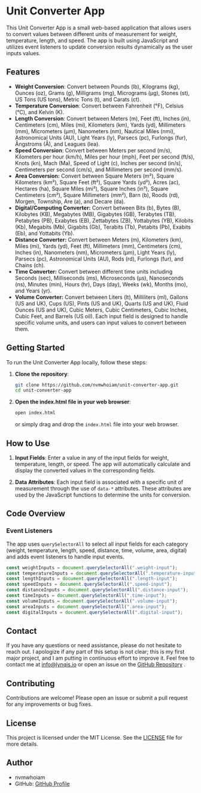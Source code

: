 # Unit Converter App

This Unit Converter App is a small web-based application that allows users to convert values between different units of measurement for weight, temperature, length, and speed. The app is built using JavaScript and utilizes event listeners to update conversion results dynamically as the user inputs values.

## Features

- **Weight Conversion**: Convert between Pounds (lb), Kilograms (kg), Ounces (oz), Grams (g), Milligrams (mg), Micrograms (µg), Stones (st), US Tons (US tons), Metric Tons (t), and Carats (ct).
- **Temperature Conversion**: Convert between Fahrenheit (°F), Celsius (°C), and Kelvin (K).
- **Length Conversion**: Convert between Meters (m), Feet (ft), Inches (in), Centimeters (cm), Miles (mi), Kilometers (km), Yards (yd), Millimeters (mm), Micrometers (µm), Nanometers (nm), Nautical Miles (nmi), Astronomical Units (AU), Light Years (ly), Parsecs (pc), Furlongs (fur), Ångstroms (Å), and Leagues (lea).
- **Speed Conversion**: Convert between Meters per second (m/s), Kilometers per hour (km/h), Miles per hour (mph), Feet per second (ft/s), Knots (kn), Mach (Ma), Speed of Light (c), Inches per second (in/s), Centimeters per second (cm/s), and Millimeters per second (mm/s).
- **Area Conversion:** Convert between Square Meters (m²), Square Kilometers (km²), Square Feet (ft²), Square Yards (yd²), Acres (ac), Hectares (ha), Square Miles (mi²), Square Inches (in²), Square Centimeters (cm²), Square Millimeters (mm²), Barn (b), Roods (rd), Morgen, Township, Are (a), and Decare (da).
- **Digital/Computing Converter:** Convert between Bits (b), Bytes (B), Kilobytes (KB), Megabytes (MB), Gigabytes (GB), Terabytes (TB), Petabytes (PB), Exabytes (EB), Zettabytes (ZB), Yottabytes (YB), Kilobits (Kb), Megabits (Mb), Gigabits (Gb), Terabits (Tb), Petabits (Pb), Exabits (Eb), and Yottabits (Yb).
- **Distance Converter:** Convert between Meters (m), Kilometers (km), Miles (mi), Yards (yd), Feet (ft), Millimeters (mm), Centimeters (cm), Inches (in), Nanometers (nm), Micrometers (µm), Light Years (ly), Parsecs (pc), Astronomical Units (AU), Rods (rd), Furlongs (fur), and Chains (ch).
- **Time Converter:** Convert between different time units including Seconds (sec), Milliseconds (ms), Microseconds (µs), Nanoseconds (ns), Minutes (min), Hours (hr), Days (day), Weeks (wk), Months (mo), and Years (yr).
- **Volume Converter:** Convert between Liters (lt), Milliliters (ml), Gallons (US and UK), Cups (US), Pints (US and UK), Quarts (US and UK), Fluid Ounces (US and UK), Cubic Meters, Cubic Centimeters, Cubic Inches, Cubic Feet, and Barrels (US oil). Each input field is designed to handle specific volume units, and users can input values to convert between them.

## Getting Started

To run the Unit Converter App locally, follow these steps:

1. **Clone the repository**:

   ```bash
   git clone https://github.com/nvmwhoiam/unit-converter-app.git
   cd unit-converter-app
   ```

2. **Open the index.html file in your web browser**:
   ```bash
   open index.html
   ```
   or simply drag and drop the `index.html` file into your web browser.

## How to Use

1. **Input Fields**: Enter a value in any of the input fields for weight, temperature, length, or speed. The app will automatically calculate and display the converted values in the corresponding fields.

2. **Data Attributes**: Each input field is associated with a specific unit of measurement through the use of `data-*` attributes. These attributes are used by the JavaScript functions to determine the units for conversion.

## Code Overview

### Event Listeners

The app uses `querySelectorAll` to select all input fields for each category (weight, temperature, length, speed, distance, time, volume, area, digital) and adds event listeners to handle input events.

```javascript
const weightInputs = document.querySelectorAll(".weight-input");
const temperatureInputs = document.querySelectorAll(".temperature-input");
const lengthInputs = document.querySelectorAll(".length-input");
const speedInputs = document.querySelectorAll(".speed-input");
const distanceInputs = document.querySelectorAll(".distance-input");
const timeInputs = document.querySelectorAll(".time-input");
const volumeInputs = document.querySelectorAll(".volume-input");
const areaInputs = document.querySelectorAll(".area-input");
const digitalInputs = document.querySelectorAll(".digital-input");
```

## Contact

If you have any questions or need assistance, please do not hesitate to reach out. I apologize if any part of this setup is not clear; this is my first major project, and I am putting in continuous effort to improve it. Feel free to contact me at [info@lynqis.io](mailto:info@lynqis.io) or open an issue on the [GitHub Repository](https://github.com/nvmwhoiam/unit-converter-app)
.

## Contributing

Contributions are welcome! Please open an issue or submit a pull request for any improvements or bug fixes.

## License

This project is licensed under the MIT License. See the [LICENSE](LICENSE) file for more details.

## Author

- nvmwhoiam
- GitHub: [GitHub Profile](https://github.com/nvmwhoiam/)
